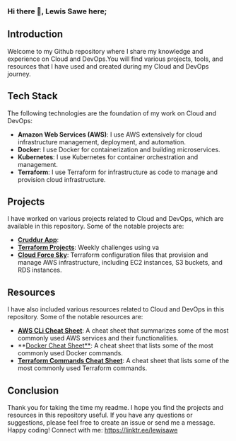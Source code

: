 ### Hi there 👋, Lewis Sawe here;

## Introduction

Welcome to my Github repository where I share my knowledge and experience on Cloud and DevOps.You will find various projects, tools, and resources that I have used and created during my Cloud and DevOps journey.

## Tech Stack

The following technologies are the foundation of my work on Cloud and DevOps:

- **Amazon Web Services (AWS)**: I use AWS extensively for cloud infrastructure management, deployment, and automation.
- **Docker**: I use Docker for containerization and building microservices.
- **Kubernetes**: I use Kubernetes for container orchestration and management.
- **Terraform**: I use Terraform for infrastructure as code to manage and provision cloud infrastructure.

## Projects

I have worked on various projects related to Cloud and DevOps, which are available in this repository. Some of the notable projects are:

- **[Cruddur App](https://github.com/lewisawe/aws-bootcamp-cruddur-2023)**: 
- **[Terraform Projects](https://github.com/lewisawe/Terraform_Projects)**: Weekly challenges using va
- **[Cloud Force Sky](https://github.com/lewisawe/CloudForce)**: Terraform configuration files that provision and manage AWS infrastructure, including EC2 instances, S3 buckets, and RDS instances.

## Resources

I have also included various resources related to Cloud and DevOps in this repository. Some of the notable resources are:

- **[AWS CLi Cheat Sheet](https://github.com/aws/aws-cli)**: A cheat sheet that summarizes some of the most commonly used AWS services and their functionalities.
- **[Docker Cheat Sheet**](https://docs.docker.com/get-started/docker_cheatsheet.pdf): A cheat sheet that lists some of the most commonly used Docker commands.
- **[Terraform Commands Cheat Sheet](https://github.com/scraly/terraform-cheat-sheet/blob/master/terraform-cheat-sheet.pdf)**: A cheat sheet that lists some of the most commonly used Terraform commands.


## Conclusion

Thank you for taking the time my readme. I hope you find the projects and resources in this repository useful. If you have any questions or suggestions, please feel free to create an issue or send me a message. Happy coding!
Connect with me: https://linktr.ee/lewisawe

